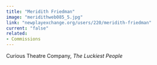 ```yaml
---
title: "Meridith Friedman"
image: "meridithweb085_5.jpg"
link: "newplayexchange.org/users/220/meridith-friedman"
current: "false"
related:
- Commissions
---
```


Curious Theatre Company, *The Luckiest People*

